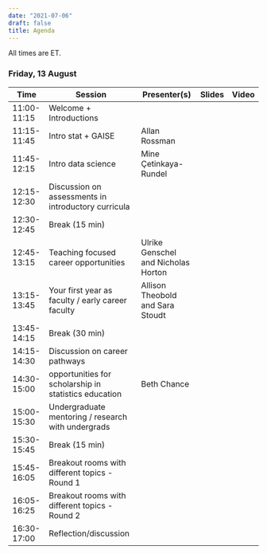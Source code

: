 ```yaml
---
date: "2021-07-06"
draft: false
title: Agenda
---
```


All times are ET.

### Friday, 13 August

| Time          | Session           | Presenter(s) | Slides   | Video       |
|---------------|-------------------|-----------|----------|-------------|
| 11:00-11:15   | Welcome + Introductions  |  |  |  |
| 11:15-11:45   | Intro stat + GAISE | Allan Rossman  |  |  |
| 11:45-12:15   | Intro data science  | Mine Çetinkaya-Rundel |  |  |
| 12:15-12:30   | Discussion on assessments in introductory curricula  |  |  |  |
| 12:30-12:45   | Break (15 min)  |  |  |  |
| 12:45-13:15   | Teaching focused career opportunities | Ulrike Genschel and Nicholas Horton  |  |  |
| 13:15-13:45   | Your first year as faculty / early career faculty | Allison Theobold  and Sara Stoudt  |  |  |
| 13:45-14:15   | Break (30 min)  |  |  |  |
| 14:15-14:30   | Discussion on career pathways  |  |  |  |
| 14:30-15:00   | opportunities for scholarship in statistics education  | Beth Chance  |  |  |
| 15:00-15:30   | Undergraduate mentoring / research with undergrads  |  |  |  |
| 15:30-15:45   | Break (15 min)  |  |  |  |
| 15:45-16:05   | Breakout rooms with different topics - Round 1  |  |  |  |
| 16:05-16:25   | Breakout rooms with different topics - Round 2  |  |  |  |
| 16:30-17:00   | Reflection/discussion  |  |  |  |
